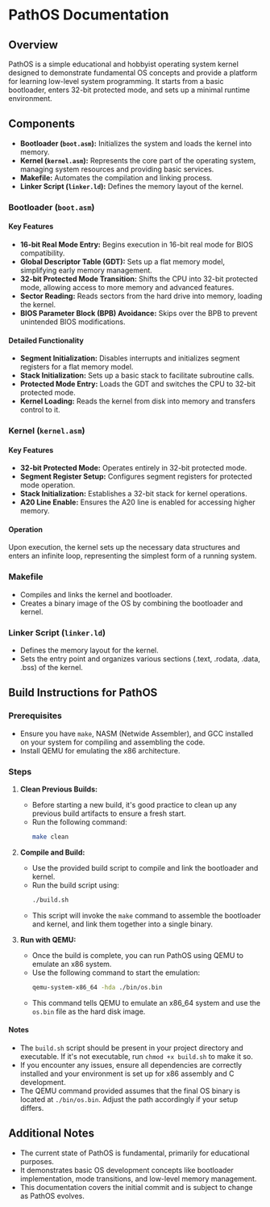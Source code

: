 # PathOS Documentation

## Overview

PathOS is a simple educational and hobbyist operating system kernel designed to demonstrate fundamental OS concepts and provide a platform for learning low-level system programming. It starts from a basic bootloader, enters 32-bit protected mode, and sets up a minimal runtime environment.

## Components

- **Bootloader (`boot.asm`):** Initializes the system and loads the kernel into memory.
- **Kernel (`kernel.asm`):** Represents the core part of the operating system, managing system resources and providing basic services.
- **Makefile:** Automates the compilation and linking process.
- **Linker Script (`linker.ld`):** Defines the memory layout of the kernel.

### Bootloader (`boot.asm`)

#### Key Features

- **16-bit Real Mode Entry:** Begins execution in 16-bit real mode for BIOS compatibility.
- **Global Descriptor Table (GDT):** Sets up a flat memory model, simplifying early memory management.
- **32-bit Protected Mode Transition:** Shifts the CPU into 32-bit protected mode, allowing access to more memory and advanced features.
- **Sector Reading:** Reads sectors from the hard drive into memory, loading the kernel.
- **BIOS Parameter Block (BPB) Avoidance:** Skips over the BPB to prevent unintended BIOS modifications.

#### Detailed Functionality

- **Segment Initialization:** Disables interrupts and initializes segment registers for a flat memory model.
- **Stack Initialization:** Sets up a basic stack to facilitate subroutine calls.
- **Protected Mode Entry:** Loads the GDT and switches the CPU to 32-bit protected mode.
- **Kernel Loading:** Reads the kernel from disk into memory and transfers control to it.

### Kernel (`kernel.asm`)

#### Key Features

- **32-bit Protected Mode:** Operates entirely in 32-bit protected mode.
- **Segment Register Setup:** Configures segment registers for protected mode operation.
- **Stack Initialization:** Establishes a 32-bit stack for kernel operations.
- **A20 Line Enable:** Ensures the A20 line is enabled for accessing higher memory.

#### Operation

Upon execution, the kernel sets up the necessary data structures and enters an infinite loop, representing the simplest form of a running system.

### Makefile

- Compiles and links the kernel and bootloader.
- Creates a binary image of the OS by combining the bootloader and kernel.

### Linker Script (`linker.ld`)

- Defines the memory layout for the kernel.
- Sets the entry point and organizes various sections (.text, .rodata, .data, .bss) of the kernel.

## Build Instructions for PathOS

### Prerequisites

- Ensure you have `make`, NASM (Netwide Assembler), and GCC installed on your system for compiling and assembling the code.
- Install QEMU for emulating the x86 architecture.

### Steps

1. **Clean Previous Builds:**
    - Before starting a new build, it's good practice to clean up any previous build artifacts to ensure a fresh start.
    - Run the following command:
      ```sh
      make clean
      ```

2. **Compile and Build:**
    - Use the provided build script to compile and link the bootloader and kernel.
    - Run the build script using:
      ```sh
      ./build.sh
      ```
    - This script will invoke the `make` command to assemble the bootloader and kernel, and link them together into a single binary.

3. **Run with QEMU:**
    - Once the build is complete, you can run PathOS using QEMU to emulate an x86 system.
    - Use the following command to start the emulation:
      ```sh
      qemu-system-x86_64 -hda ./bin/os.bin
      ```
    - This command tells QEMU to emulate an x86_64 system and use the `os.bin` file as the hard disk image.

#### Notes

- The `build.sh` script should be present in your project directory and executable. If it's not executable, run `chmod +x build.sh` to make it so.
- If you encounter any issues, ensure all dependencies are correctly installed and your environment is set up for x86 assembly and C development.
- The QEMU command provided assumes that the final OS binary is located at `./bin/os.bin`. Adjust the path accordingly if your setup differs.

## Additional Notes

- The current state of PathOS is fundamental, primarily for educational purposes.
- It demonstrates basic OS development concepts like bootloader implementation, mode transitions, and low-level memory management.
- This documentation covers the initial commit and is subject to change as PathOS evolves.
